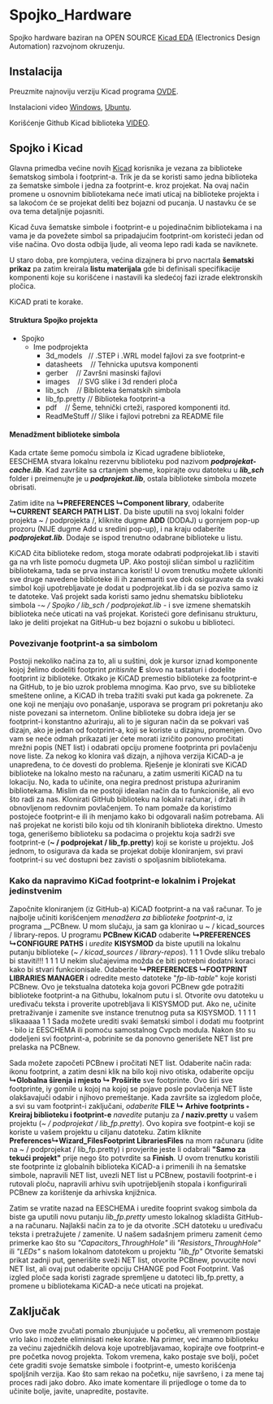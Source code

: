 # Spojko_Hardware

Spojko hardware baziran na OPEN SOURCE [Kicad EDA](http://kicad-pcb.org/) (Electronics Design Automation) razvojnom okruzenju. 

## Instalacija


Preuzmite najnoviju verziju Kicad programa [OVDE](http://kicad-pcb.org/download/).

Instalacioni video [Windows](https://www.youtube.com/watch?v=Cu2VlXy-PzM), [Ubuntu](https://www.youtube.com/watch?v=C87Lrf-ipTA).  

Korišćenje Github Kicad biblioteka [VIDEO](https://www.youtube.com/watch?v=KNXB4zgupG4).


## Spojko i Kicad

Glavna primedba većine novih [Kicad](http://kicad-pcb.org/) korisnika je vezana za biblioteke šematskog simbola i footprint-a. Trik je da se koristi samo jedna biblioteka za šematske simbole i jedna za footprint-e. kroz projekat. Na ovaj način promene u osnovnim bibliotekama neće imati uticaj na biblioteke projekta i sa lakoćom će se projekat deliti bez bojazni od pucanja. U nastavku će se ova tema detaljnije pojasniti. 




Kicad čuva šematske simbole i footprint-e u pojedinačnim bibliotekama i na vama je da povežete simbol sa pripadajućim footprint-om koristeći jedan od više načina. Ovo dosta odbija ljude, ali veoma lepo radi kada se naviknete.

U staro doba, pre kompjutera, većina dizajnera bi prvo nacrtala **šematski prikaz** pa zatim kreirala **listu materijala** gde bi definisali specifikacije komponenti koje su korišćene i nastavili ka sledećoj fazi izrade elektronskih pločica. 

KiCAD prati te korake.

#### Struktura Spojko projekta



* Spojko
	* Ime podprojekta
		* 3d_models       // .STEP i .WRL model fajlovi za sve footprint-e
		*  datasheets     // Tehnicka uputsva komponenti
		* gerber         // Završni masinski fajlovi 
		* images         // SVG slike i 3d renderi ploča
		* lib_sch        // Biblioteka šematskih simbola
		* lib_fp.pretty  // Biblioteka footprint-a
		* pdf            // Šeme, tehnički crteži, raspored komponenti itd.
		* ReadMeStuff  // Slike i fajlovi potrebni za README file
		
        
#### Menadžment biblioteke simbola
Kada crtate šeme pomoću simbola iz Kicad ugrađene biblioteke, EESCHEMA stvara lokalnu rezervnu biblioteku pod nazivom  _**podprojekat-cache.lib**_. Kad završite sa crtanjem sheme, kopirajte ovu datoteku u _**lib_sch**_ folder i preimenujte je u _**podprojekat.lib**_, ostala biblioteke simbola mozete obrisati.

Zatim idite na **↳PREFERENCES ↳Component library**, odaberite **↳CURRENT SEARCH PATH LIST**. Da biste uputili na svoj lokalni folder projekta ~ / podprojekta /, kliknite dugme **ADD** (DODAJ) u gornjem pop-up prozoru (NIJE dugme Add u sredini pop-up), i na kraju odaberite _**podprojekat.lib**_. Dodaje se ispod trenutno odabrane biblioteke u listu.

KiCAD čita biblioteke redom, stoga morate odabrati podprojekat.lib i staviti ga na vrh liste pomoću dugmeta UP. Ako postoji sličan simbol u različitim bibliotekama, tada se prva instanca koristi! U ovom trenutku možete ukloniti sve druge navedene biblioteke ili ih zanemariti sve dok osiguravate da svaki simbol koji upotrebljavate je dodat u podprojekat.lib i da se poziva samo iz te datoteke.
Vaš projekt sada koristi samo jednu shematsku biblioteku simbola -_~ / Spojko / lib_sch / podprojekat.lib_ - i sve izmene shematskih biblioteka neće uticati na vaš projekat. Koristeći gore definisanu strukturu, lako je deliti projekat na GitHub-u bez bojazni o sukobu   u biblioteci.

### Povezivanje footprint-a sa simbolom
Postoji nekoliko načina za to, ali u suštini, dok je kursor iznad komponente kojoj želimo dodeliti footprint _pritisnite_ **E** slovo na tastaturi i dodelite footprint iz biblioteke. Otkako je KiCAD premestio biblioteke za footprint-e na GitHub, to je bio uzrok problema mnogima. Kao prvo, sve su biblioteke smeštene online, a KiCAD ih treba tražiti svaki put kada ga pokrenete. Za one koji ne menjaju ovo ponašanje, usporava se program pri pokretanju ako niste povezani sa internetom. Online biblioteke su dobra ideja jer se footprint-i konstantno ažuriraju, ali to je siguran način da se pokvari vaš dizajn, ako je jedan od footprint-a, koji se koriste u dizajnu, promenjen. Ovo vam se neće odmah prikazati jer ćete morati izričito ponovno pročitati mrežni popis (NET list) i odabrati opciju promene footprinta pri povlačenju nove liste. Za nekog ko klonira vaš dizajn, a njihova verzija KiCAD-a je unapređena, to će dovesti do problema.
Rješenje je klonirati sve KiCAD biblioteke na lokalno mesto na računaru, a zatim usmeriti KiCAD na tu lokaciju. No, kada to učinite, ona negira prednost pristupa ažuriranim bibliotekama. Mislim da ne postoji idealan način da to funkcioniše, ali evo što radi za nas.
Klonirati GitHub biblioteku na lokalni računar, i držati ih obnovljenom redovnim povlačenjem. To nam pomaže da koristimo postojeće footprint-e ili ih menjamo kako bi odgovarali našim potrebama. Ali naš projekat ne koristi bilo koju od tih kloniranih biblioteka direktno. Umesto toga, generišemo biblioteku sa podacima o projektu koja sadrži sve footprint-e (__~ / podprojekat / lib_fp.pretty__) koji se koriste u projektu. Još jednom, to osigurava da kada se projekat dobije kloniranjem, svi pravi footprint-i su već dostupni bez zavisti o spoljasnim bibliotekama.

### Kako da napravimo KiCad footprint-e lokalnim i Projekat jedinstvenim
Započnite kloniranjem (iz GitHub-a) KiCAD footprint-a na vaš računar. To je najbolje učiniti korišćenjem _menadžera za biblioteke footprint-a_, iz programa __PCBnew. U mom slučaju, ja sam ga klonirao u ~ / kicad_sources / library-repos. U programu __PCBnew KiCAD__ odaberite __↳PREFERENCES ↳CONFIGURE PATHS__ i _uredite_ __KISYSMOD__ da biste uputili na lokalnu putanju biblioteke (_~ / kicad_sources / library-repos_).
1
1
1      Ovde sliku trebalo bi staviti!!!
1
1
1
U nekim slučajevima možda će biti potrebni dodatni koraci kako bi stvari funkcionisale. Odaberite **↳PREFERENCES ↳FOOTPRINT LIBRARIES MANAGER** i odredite mesto datoteke "_fp-lib-table_" koje koristi PCBnew. Ovo je tekstualna datoteka koja govori PCBnew gde potražiti biblioteke footprint-a na Githubu, lokalnom putu i sl. Otvorite ovu datoteku u uređivaču teksta i proverite upotrebljava li KISYSMOD put. Ako ne, učinite pretraživanje i zamenite sve instance trenutnog puta sa KISYSMOD.
1
1
1
1 slikaaaaa
1
1
Sada možete urediti svaki šematski simbol i dodati mu footprint - bilo iz EESCHEMA ili pomoću samostalnog Cvpcb modula. Nakon što su dodeljeni svi footprint-a, pobrinite se da ponovno generišete NET list pre prelaska na PCBnew.

Sada možete započeti PCBnew i pročitati NET list. Odaberite način rada: ikonu footprint, a zatim desni klik na bilo koji nivo otiska, odaberite opciju **↳Globalna širenja i mjesto ↳ Proširite** sve footprinte.
Ovo širi sve footprinte, iy gomile u kojoj na kojoj se pojave posle povlačenja NET liste olakšavajuči odabir i njihovo premeštanje. Kada završite sa izgledom ploče, a svi su vam footprint-i zaključani, _odaberite_ **FILE ↳ Arhive footprints ◦ Kreiraj biblioteku i footprint-e**  _navedite_ putanju za **/ naziv.pretty** u vašem projektu (_~ / podprojekat / lib_fp.pretty_). Ovo kopira sve footpint-e koji se koriste u vašem projektu u ciljanu datoteku.
Zatim kliknite **Preferences↳Wizard_FilesFootprint LibrariesFiles** na mom računaru (idite na ~ / podprojekat / lib_fp.pretty) i provjerite jeste li odabrali **"Samo za tekući projekt"** prije nego što potvrdite sa **Finish**. U ovom trenutku koristili ste footprinte iz globalnih biblioteka KiCAD-a i primenili ih na šematske simbole, napravili NET list, uvezli NET list u PCBnew, postavili footprint-e i rutovali ploču, napravili arhivu svih upotrijebljenih stopala i konfigurirali PCBnew za korištenje da arhivska knjižnica.

Zatim se vratite nazad na EESCHEMA i uredite fooprint svakog simbola da biste ga uputili novu putanju _lib_fp.pretty_ umesto lokalnog skladišta GitHub-a na računaru. Najlakši način za to je da otvorite .SCH datoteku u uređivaču teksta i pretražujete / zamenite. U našem sadašnjem primeru zamenit ćemo primerke kao što su _"Capacitors_ThroughHole"_ ili _"Resistors_ThroughHole"_ ili _"LEDs"_ s našom lokalnom datotekom u projektu _"lib_fp"_
Otvorite šematski prikat zadnji put, generišite sveži NET list, otvorite PCBnew, povucite novi NET list, ali ovaj put odaberite opciju CHANGE pod Foot Footprint. Vaš izgled ploče sada koristi zagrade spremljene u datoteci lib_fp.pretty, a promene u bibliotekama KiCAD-a neće uticati na projekat.


## Zaključak
Ovo sve može zvučati pomalo zbunjujuće u početku, ali vremenom postaje vrlo lako i možete eliminisati neke korake. Na primer, već imamo biblioteku za većinu zajedničkih delova koje upotrebljavamao, kopirajte ove footprint-e pre početka novog projekta. Tokom vremena, kako postaje sve bolji, počet ćete graditi svoje šematske simbole i footprint-e, umesto korišćenja spoljšnih verzija. Kao što sam rekao na početku, nije savršeno, i za mene taj proces radi jako dobro. Ako imate komentare ili prijedloge o tome da to učinite bolje, javite, unapredite, postavite.






